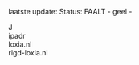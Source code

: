 laatste update: 
Status: FAALT - geel - 
<div class="service Y">J</div><div class="service R">ipadr</div><div class="service G">loxia.nl</div><div class="service G">rigd-loxia.nl</div>